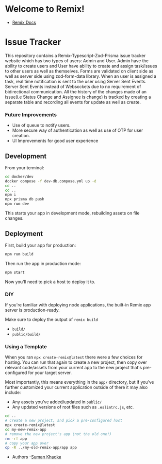 # Welcome to Remix!

- [Remix Docs](https://remix.run/docs)

# Issue Tracker
This repository contains a Remix-Typescript-Zod-Prisma issue tracker website which has two types of users: Admin and User. Admin have the ability to create users and User have ability to create and assign task/issues to other users as well as themselves.
Forms are validated on client side as well as server side using zod-form-data library. 
When an user is assigned a task, real time notification is sent to the user using Server Sent Events. Server Sent Events instead of Websockets due to no requirement of bidirectional communication.
All the history of the changes made of an issue(i.e Status Change and Assignee is change) is tracked by creating a separate table and recording all events for update as well as create.

### Future Improvements
- Use of queue to notify users.
- More secure way of authentication as well as use of OTP for user creation.
- UI Improvements for good user experience




## Development

From your terminal:

```sh
cd docker/dev
docker compose -f dev-db.compose.yml up -d
cd ..
cd ..
npm i
npx prisma db push
npm run dev
```

This starts your app in development mode, rebuilding assets on file changes.

## Deployment

First, build your app for production:

```sh
npm run build
```

Then run the app in production mode:

```sh
npm start
```

Now you'll need to pick a host to deploy it to.

### DIY

If you're familiar with deploying node applications, the built-in Remix app server is production-ready.

Make sure to deploy the output of `remix build`

- `build/`
- `public/build/`

### Using a Template

When you ran `npx create-remix@latest` there were a few choices for hosting. You can run that again to create a new project, then copy over relevant code/assets from your current app to the new project that's pre-configured for your target server.

Most importantly, this means everything in the `app/` directory, but if you've further customized your current application outside of there it may also include:

- Any assets you've added/updated in `public/`
- Any updated versions of root files such as `.eslintrc.js`, etc.

```sh
cd ..
# create a new project, and pick a pre-configured host
npx create-remix@latest
cd my-new-remix-app
# remove the new project's app (not the old one!)
rm -rf app
# copy your app over
cp -R ../my-old-remix-app/app app
```

- Authors -[Suman Khadka](https://github.com/sumann7916)

